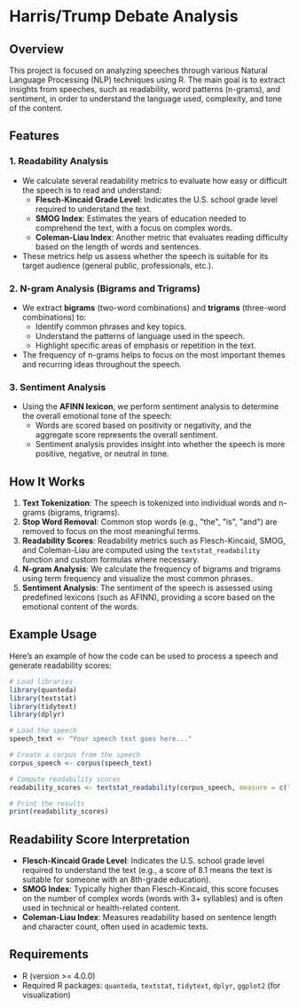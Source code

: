 # Harris/Trump Debate Analysis

## Overview

This project is focused on analyzing speeches through various Natural Language Processing (NLP) techniques using R. The main goal is to extract insights from speeches, such as readability, word patterns (n-grams), and sentiment, in order to understand the language used, complexity, and tone of the content.

## Features

### 1. **Readability Analysis**
   - We calculate several readability metrics to evaluate how easy or difficult the speech is to read and understand:
     - **Flesch-Kincaid Grade Level**: Indicates the U.S. school grade level required to understand the text.
     - **SMOG Index**: Estimates the years of education needed to comprehend the text, with a focus on complex words.
     - **Coleman-Liau Index**: Another metric that evaluates reading difficulty based on the length of words and sentences.
   - These metrics help us assess whether the speech is suitable for its target audience (general public, professionals, etc.).

### 2. **N-gram Analysis (Bigrams and Trigrams)**
   - We extract **bigrams** (two-word combinations) and **trigrams** (three-word combinations) to:
     - Identify common phrases and key topics.
     - Understand the patterns of language used in the speech.
     - Highlight specific areas of emphasis or repetition in the text.
   - The frequency of n-grams helps to focus on the most important themes and recurring ideas throughout the speech.

### 3. **Sentiment Analysis**
   - Using the **AFINN lexicon**, we perform sentiment analysis to determine the overall emotional tone of the speech:
     - Words are scored based on positivity or negativity, and the aggregate score represents the overall sentiment.
     - Sentiment analysis provides insight into whether the speech is more positive, negative, or neutral in tone.

## How It Works

1. **Text Tokenization**: The speech is tokenized into individual words and n-grams (bigrams, trigrams).
2. **Stop Word Removal**: Common stop words (e.g., "the", "is", "and") are removed to focus on the most meaningful terms.
3. **Readability Scores**: Readability metrics such as Flesch-Kincaid, SMOG, and Coleman-Liau are computed using the `textstat_readability` function and custom formulas where necessary.
4. **N-gram Analysis**: We calculate the frequency of bigrams and trigrams using term frequency and visualize the most common phrases.
5. **Sentiment Analysis**: The sentiment of the speech is assessed using predefined lexicons (such as AFINN), providing a score based on the emotional content of the words.

## Example Usage

Here’s an example of how the code can be used to process a speech and generate readability scores:

```r
# Load libraries
library(quanteda)
library(textstat)
library(tidytext)
library(dplyr)

# Load the speech
speech_text <- "Your speech text goes here..."

# Create a corpus from the speech
corpus_speech <- corpus(speech_text)

# Compute readability scores
readability_scores <- textstat_readability(corpus_speech, measure = c("Flesch.Kincaid", "SMOG", "Coleman.Liau"))

# Print the results
print(readability_scores)
```

## Readability Score Interpretation

- **Flesch-Kincaid Grade Level**: Indicates the U.S. school grade level required to understand the text (e.g., a score of 8.1 means the text is suitable for someone with an 8th-grade education).
- **SMOG Index**: Typically higher than Flesch-Kincaid, this score focuses on the number of complex words (words with 3+ syllables) and is often used in technical or health-related content.
- **Coleman-Liau Index**: Measures readability based on sentence length and character count, often used in academic texts.


## Requirements

- R (version >= 4.0.0)
- Required R packages: `quanteda`, `textstat`, `tidytext`, `dplyr`, `ggplot2` (for visualization)

